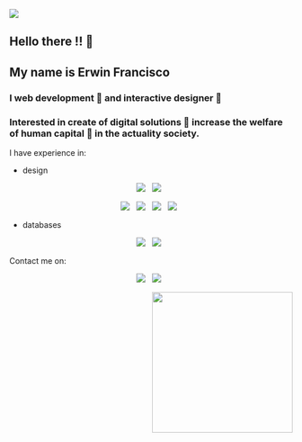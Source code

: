 ![](https://i.imgur.com/CobZE1e.png)

## Hello there !! :wave: 
## My name is Erwin Francisco

### I web development :bug: and interactive designer :butterfly:
### Interested in create of digital solutions :nut_and_bolt: increase the welfare of human capital :wrench: in the actuality society. 

I have experience in:

  * design
<p align='center'>
<a href=''><img src='https://img.shields.io/badge/Behance-0054F7?style=for-the-badge&logo=behance&logoColor=white'></a>&nbsp;&nbsp;
<a href=''><img src='https://img.shields.io/badge/Dribbble-EA4C89?style=for-the-badge&logo=dribbble&logoColor=white'></a>&nbsp;&nbsp;
</p>
<p align='center'>
<a href=''><img src='https://img.shields.io/badge/Adobe%20Illustrator-FF9A00?style=for-the-badge&logo=adobe%20illustrator&logoColor=white'></a>&nbsp;&nbsp;
<a href=''><img src='https://img.shields.io/badge/Adobe%20Photoshop-31A8FF?style=for-the-badge&logo=Adobe%20Photoshop&logoColor=black'></a>&nbsp;&nbsp;
<a href=''><img src='https://img.shields.io/badge/Adobe%20InDesign-FF3366?style=for-the-badge&logo=Adobe%20InDesign&logoColor=white'></a>&nbsp;&nbsp;
<a href=''><img src='https://img.shields.io/badge/Adobe%20XD-470137?style=for-the-badge&logo=Adobe%20XD&logoColor=#FF61F6'></a>&nbsp;&nbsp;
</p>


  * databases

<p align='center'>
<a href=''><img src='https://img.shields.io/badge/MySQL-005C84?style=for-the-badge&logo=mysql&logoColor=white'></a>&nbsp;&nbsp;
<a href=''><img src='https://img.shields.io/badge/MariaDB-003545?style=for-the-badge&logo=mariadb&logoColor=white'></a>&nbsp;&nbsp;
  
</p>




Contact me on:

<p align='center'>
<a href='https://t.me/erwindevdesign/'><img src='https://img.shields.io/badge/Telegram-2CA5E0?style=for-the-badge&logo=telegram&logoColor=white'></a>&nbsp;&nbsp;
<a href='https://wa.me/527771867872/'><img src='https://img.shields.io/badge/WhatsApp-25D366?style=for-the-badge&logo=whatsapp&logoColor=white'></a>&nbsp;&nbsp;
  
</p>

<img align='right' width='250' height='250' src='https://i.imgur.com/On1VJCK.gif'></a>


